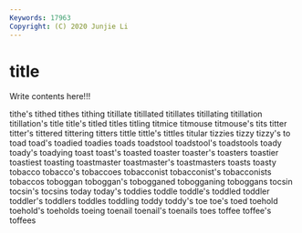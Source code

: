 ```yaml
---
Keywords: 17963
Copyright: (C) 2020 Junjie Li
---
```


# title

Write contents here!!!
 
tithe's 
tithed 
tithes
tithing 
titillate 
titillated 
titillates 
titillating 
titillation 
titillation's 
title 
title's 
titled
titles 
titling 
titmice 
titmouse 
titmouse's 
tits 
titter 
titter's 
tittered 
tittering
titters 
tittle 
tittle's 
tittles 
titular 
tizzies 
tizzy 
tizzy's 
to 
toad
toad's 
toadied 
toadies 
toads 
toadstool 
toadstool's 
toadstools 
toady 
toady's 
toadying
toast 
toast's 
toasted 
toaster 
toaster's 
toasters 
toastier 
toastiest 
toasting 
toastmaster
toastmaster's 
toastmasters 
toasts 
toasty 
tobacco 
tobacco's 
tobaccoes 
tobacconist 
tobacconist's 
tobacconists
tobaccos 
toboggan 
toboggan's 
tobogganed 
tobogganing 
toboggans 
tocsin 
tocsin's 
tocsins 
today
today's 
toddies 
toddle 
toddle's 
toddled 
toddler 
toddler's 
toddlers 
toddles 
toddling
toddy 
toddy's 
toe 
toe's 
toed 
toehold 
toehold's 
toeholds 
toeing 
toenail
toenail's 
toenails 
toes 
toffee 
toffee's 
toffees 
